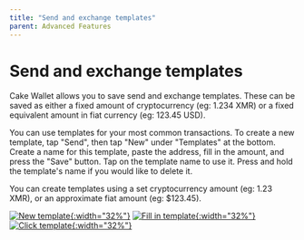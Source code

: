 ```yaml
---
title: "Send and exchange templates"
parent: Advanced Features
---
```


# Send and exchange templates

Cake Wallet allows you to save send and exchange templates. These can be saved as either a fixed amount of cryptocurrency (eg: 1.234 XMR) or a fixed equivalent amount in fiat currency (eg: 123.45 USD).

You can use templates for your most common transactions. To create a new template, tap "Send", then tap "New" under "Templates" at the bottom. Create a name for this template, paste the address, fill in the amount, and press the "Save" button. Tap on the template name to use it. Press and hold the template's name if you would like to delete it.

You can create templates using a set cryptocurrency amount (eg: 1.23 XMR), or an approximate fiat amount (eg: $123.45).

[![New template](/images/send-4.jpg){:width="32%"}](/images/send-4.jpg)
[![Fill in template](/images/send-5.jpg){:width="32%"}](/images/send-5.jpg)
[![Click template](/images/send-6.jpg){:width="32%"}](/images/send-6.jpg)
